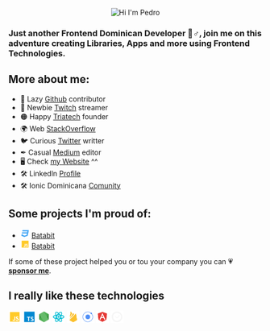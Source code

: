 <p align="center">
  <img src="https://i.imgur.com/lbwNTNl.jpg" width="1280" title="Hi I'm Pedro">
</p>

### Just another Frontend Dominican Developer 🤹♂️, join me on this adventure creating Libraries, Apps and more using Frontend Technologies.

## More about me:

- 🧭 Lazy [Github](https://github.com/pedromaironi) contributor
- 🔮 Newbie [Twitch](https://www.twitch.tv/pedromaironi) streamer
- 🟠 Happy [Triatech](https://triatechs.com) founder 
- 🌍 Web [StackOverflow](https://stackoverflow.com/users/15101417/pedro-m-toribio?tab=profile)
- 🐦 Curious [Twitter](https://twitter.com/pedromaironi) writter
- ✒  Casual [Medium](https://medium.com/@pedromarioni) editor
- 🖥 Check [my Website](https://www.pedromaironi.com) ^^
- 🛠 Linkedln [Profile](https://www.linkedin.com/in/pedro-maironi-toribio-a30514153/)
- 🛠 Ionic Dominicana [Comunity](https://github.com/ionic-dominicana)

## Some projects I'm proud of:

- <img src="https://github.com/PKief/vscode-material-icon-theme/blob/master/icons/css.svg" alt="JavaScript" width="18" height="18" /> [Batabit](https://pedromaironi.github.io/batata-bitcoin/)
- <img src="https://github.com/PKief/vscode-material-icon-theme/blob/master/icons/javascript.svg" alt="JavaScript" width="18" height="18" /> [Batabit](https://pedromaironi.github.io/batata-bitcoin/)

If some of these project helped you or tou your company you can 💗 **[sponsor me](https://github.com/sponsors/pedromaironi)**.

## I really like these technologies

<p align="left">
<img src="https://github.com/PKief/vscode-material-icon-theme/blob/master/icons/javascript.svg" alt="JavaScript" width="25" height="25" />
<img src="https://github.com/PKief/vscode-material-icon-theme/blob/master/icons/typescript.svg" alt="TypeScript" width="25" height="25" />
<img src="https://github.com/PKief/vscode-material-icon-theme/blob/master/icons/nodejs_alt.svg" alt="Nodejs" width="25" height="25" />
<img src="https://github.com/PKief/vscode-material-icon-theme/blob/master/icons/react.svg" alt="React" width="25" height="25" />
<img src="https://github.com/PKief/vscode-material-icon-theme/blob/master/icons/firebase.svg" alt="Firebase" width="25" height="25" />
<img src="https://github.com/PKief/vscode-material-icon-theme/blob/master/icons/ionic.svg" alt="Ionic" width="25" height="25" />
<img src="https://github.com/PKief/vscode-material-icon-theme/blob/master/icons/angular.svg" alt="Angular" width="25" height="25" />
<img src="https://github.com/PKief/vscode-material-icon-theme/blob/master/icons/wakatime.svg" alt="Wakatime" width="25" height="25" />
</p>
